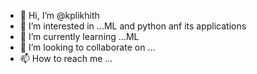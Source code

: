 - 👋 Hi, I’m @kplikhith 
- 👀 I’m interested in ...ML and python anf its applications 
- 🌱 I’m currently learning ...ML 
- 💞️ I’m looking to collaborate on ...
- 📫 How to reach me ...

<!---
kplikhith/kplikhith is a ✨ special ✨ repository because its `README.md` (this file) appears on your GitHub profile.
You can click the Preview link to take a look at your changes.
--->
